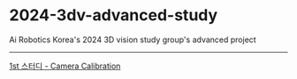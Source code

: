 # 2024-3dv-advanced-study
Ai Robotics Korea's 2024  3D vision study group's advanced project

---



 [1st 스터디 - Camera Calibration](/camera_calibration/README.md)